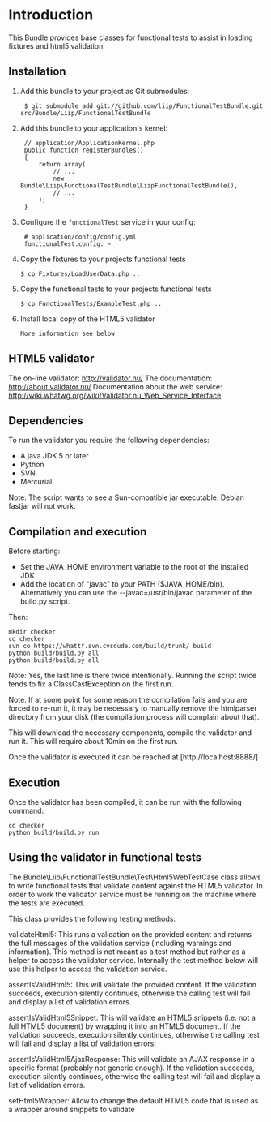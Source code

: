 Introduction
============

This Bundle provides base classes for functional tests to assist in loading fixtures and html5 validation.

Installation
------------

  1. Add this bundle to your project as Git submodules:

          $ git submodule add git://github.com/liip/FunctionalTestBundle.git src/Bundle/Liip/FunctionalTestBundle

  2. Add this bundle to your application's kernel:

          // application/ApplicationKernel.php
          public function registerBundles()
          {
              return array(
                  // ...
                  new Bundle\Liip\FunctionalTestBundle\LiipFunctionalTestBundle(),
                  // ...
              );
          }

  3. Configure the `functionalTest` service in your config:

          # application/config/config.yml
          functionalTest.config: ~

  4. Copy the fixtures to your projects functional tests

         $ cp Fixtures/LoadUserData.php ..

  5. Copy the functional tests to your projects functional tests

         $ cp FunctionalTests/ExampleTest.php ..

  6. Install local copy of the HTML5 validator

         More information see below

HTML5 validator
---------------

The on-line validator: http://validator.nu/
The documentation: http://about.validator.nu/
Documentation about the web service: http://wiki.whatwg.org/wiki/Validator.nu_Web_Service_Interface

Dependencies
------------

To run the validator you require the following dependencies:
* A java JDK 5 or later
* Python
* SVN
* Mercurial

Note: The script wants to see a Sun-compatible jar executable. Debian fastjar will not work.

Compilation and execution
-------------------------

Before starting:
* Set the JAVA_HOME environment variable to the root of the installed JDK
* Add the location of "javac" to your PATH ($JAVA_HOME/bin). Alternatively you can use the --javac=/usr/bin/javac parameter of the build.py script.

Then:

    mkdir checker
    cd checker
    svn co https://whattf.svn.cvsdude.com/build/trunk/ build
    python build/build.py all
    python build/build.py all

Note: Yes, the last line is there twice intentionally. Running the script twice tends to fix a ClassCastException on the first run.

Note: If at some point for some reason the compilation fails and you are forced to re-run it, it may be necessary to manually remove the htmlparser directory from your disk (the compilation process will complain about that).

This will download the necessary components, compile the validator and run it. This will require about 10min on the first run.

Once the validator is executed it can be reached at [http://localhost:8888/]

Execution
---------

Once the validator has been compiled, it can be run with the following command:

    cd checker
    python build/build.py run

Using the validator in functional tests
---------------------------------------

The Bundle\Liip\FunctionalTestBundle\Test\Html5WebTestCase class allows to write functional tests that validate content
against the HTML5 validator. In order to work the validator service must be running on the machine where the tests are executed.

This class provides the following testing methods:

validateHtml5:
This runs a validation on the provided content and returns the full messages of the validation service
(including warnings and information). This method is not meant as a test method but rather as a helper to access the
validator service. Internally the test method below will use this helper to access the validation service.

assertIsValidHtml5:
This will validate the provided content. If the validation succeeds, execution silently continues, otherwise the
calling test will fail and display a list of validation errors.

assertIsValidHtml5Snippet:
This will validate an HTML5 snippets (i.e. not a full HTML5 document) by wrapping it into an HTML5 document. If the
validation succeeds, execution silently continues, otherwise the calling test will fail and display a list of
validation errors.

assertIsValidHtml5AjaxResponse:
This will validate an AJAX response in a specific format (probably not generic enough). If the validation succeeds, execution silently continues, otherwise the calling test will fail and display a list of validation errors.

setHtml5Wrapper:
Allow to change the default HTML5 code that is used as a wrapper around snippets to validate
